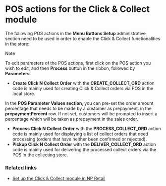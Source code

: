 # POS actions for the Click & Collect module

The following POS actions in the **Menu Buttons Setup** administrative section need to be used in order to enable the Click & Collect functionalities in the store:

> [!Note]
> To edit parameters of the POS actions, first click on the POS action you wish to edit, and then **Process** button in the ribbon, followed by **Parameters**. 

- **Create Click N Collect Order** with the **CREATE_COLLECT_ORD** action code is mainly used for creating Click & Collect orders via POS in the local store.     

In the **POS Parameter Values section**, you can pre-set the order amount percentage that needs to be made by a customer as prepayment. in the **prepaymentPercent** row. If not set, customers will be prompted to insert a percentage which will be taken as prepayment in the sales order.  

- **Process Click N Collect Order** with the **PROCESS_COLLECT_ORD** action code is mainly used for displaying a list of collect orders that need processing (orders that have neither been confirmed or rejected).
- **Pickup Click N Collect Order** with the **DELIVER_COLLECT_ORD** action code is mainly used for delivering the processed collect orders via the POS in the collecting store. 

### Related links

- [Set up the Click & Collect module in NP Retail](../howto/clickandcollect_setup.md)